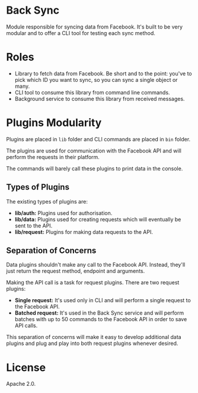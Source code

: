 # Back Sync
Module responsible for syncing data from Facebook. It's built to be very modular and to offer a CLI tool for testing each sync method.

# Roles
 * Library to fetch data from Facebook. Be short and to the point: you've to pick which ID you want to sync, so you can sync a single object or many.
 * CLI tool to consume this library from command line commands.
 * Background service to consume this library from received messages.

# Plugins Modularity
Plugins are placed in `lib` folder and CLI commands are placed in `bin` folder.

The plugins are used for communication with the Facebook API and will perform the requests in their platform.

The commands will barely call these plugins to print data in the console.

## Types of Plugins
The existing types of plugins are:
* **lib/auth:** Plugins used for authorisation.
* **lib/data:** Plugins used for creating requests which will eventually be sent to the API.
* **lib/request:** Plugins for making data requests to the API.

## Separation of Concerns
Data plugins shouldn't make any call to the Facebook API. Instead, they'll just return the request method, endpoint and arguments.

Making the API call is a task for request plugins. There are two request plugins:
* **Single request:** It's used only in CLI and will perform a single request to the Facebook API.
* **Batched request:** It's used in the Back Sync service and will perform batches with up to 50 commands to the Facebook API in order to save API calls.

This separation of concerns will make it easy to develop additional data plugins and plug and play into both request plugins whenever desired.

# License
Apache 2.0.
